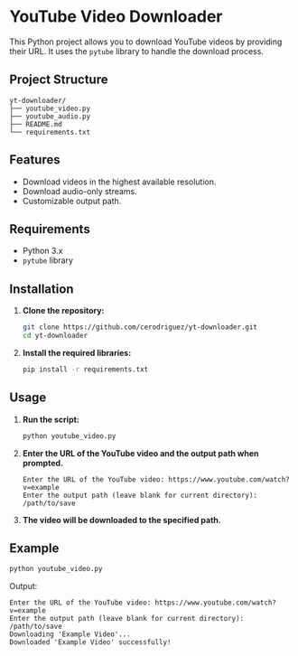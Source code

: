 # YouTube Video Downloader

This Python project allows you to download YouTube videos by providing their URL. It uses the `pytube` library to handle the download process.

## Project Structure

```
yt-downloader/
├── youtube_video.py
├── youtube_audio.py
├── README.md
└── requirements.txt
```

## Features

- Download videos in the highest available resolution.
- Download audio-only streams.
- Customizable output path.

## Requirements

- Python 3.x
- `pytube` library

## Installation

1. **Clone the repository:**

    ```bash
    git clone https://github.com/cerodriguez/yt-downloader.git
    cd yt-downloader
    ```

2. **Install the required libraries:**

    ```bash
    pip install -r requirements.txt
    ```

## Usage

1. **Run the script:**

    ```bash
    python youtube_video.py
    ```

2. **Enter the URL of the YouTube video and the output path when prompted.**

    ```plaintext
    Enter the URL of the YouTube video: https://www.youtube.com/watch?v=example
    Enter the output path (leave blank for current directory): /path/to/save
    ```

3. **The video will be downloaded to the specified path.**

## Example

```bash
python youtube_video.py
```

Output:

```plaintext
Enter the URL of the YouTube video: https://www.youtube.com/watch?v=example
Enter the output path (leave blank for current directory): /path/to/save
Downloading 'Example Video'...
Downloaded 'Example Video' successfully!
```

